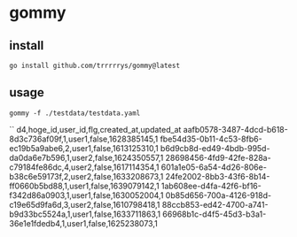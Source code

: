 # gommy

## install
```
go install github.com/trrrrrys/gommy@latest
```

## usage
```
gommy -f ./testdata/testdata.yaml
```

``
d4,hoge_id,user_id,flg,created_at,updated_at
aafb0578-3487-4dcd-b618-8d3c736af09f,1,user1,false,1628385145,1
fbe54d35-0b11-4c53-8fb6-ec19b5a9abe6,2,user1,false,1613125310,1
b6d9cb8d-ed49-4bdb-995d-da0da6e7b596,1,user2,false,1624350557,1
28698456-4fd9-42fe-828a-c79184fe86dc,4,user2,false,1617114354,1
601a1e05-6a54-4d26-806e-b38c6e59173f,2,user2,false,1633208673,1
24fe2002-8bb3-43f6-8b14-ff0660b5bd88,1,user1,false,1639079142,1
1ab608ee-d4fa-42f6-bf16-f342d86a0903,1,user1,false,1630052004,1
0b85d656-700a-4126-918d-c19e65d9fa6d,3,user2,false,1610798418,1
88ccb853-ed42-4700-a741-b9d33bc5524a,1,user1,false,1633711863,1
66968b1c-d4f5-45d3-b3a1-36e1e1fdedb4,1,user1,false,1625238073,1
```
